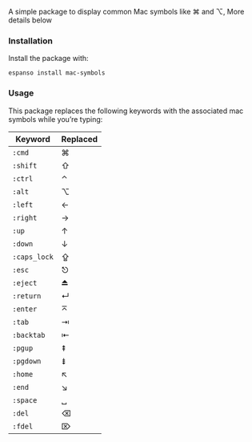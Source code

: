 A simple package to display common Mac symbols like ⌘ and ⌥, More details below

### Installation

Install the package with:

```
espanso install mac-symbols
```

### Usage
This package replaces the following keywords with the associated mac symbols while you’re typing:

| Keyword | Replaced |
| --- | --- |
| `:cmd` | ⌘ |
| `:shift` | ⇧ |
| `:ctrl` | ⌃ |
| `:alt` | ⌥ |
| `:left` | ← |
| `:right` | → |
| `:up` | ↑ |
| `:down` | ↓ |
| `:caps_lock` | ⇪ |
| `:esc` | ⎋ |
| `:eject` | ⏏ |
| `:return` | ↵ |
| `:enter` | ⌅ |
| `:tab` | ⇥ |
| `:backtab` | ⇤ |
| `:pgup` | ⇞ |
| `:pgdown` | ⇟ |
| `:home` | ↖ |
| `:end` | ↘ |
| `:space` | ␣ |
| `:del` | ⌫ |
| `:fdel` | ⌦  |